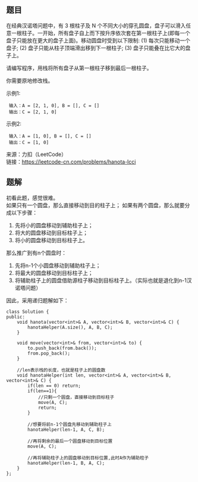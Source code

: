 ## 题目

在经典汉诺塔问题中，有 3 根柱子及 N 个不同大小的穿孔圆盘，盘子可以滑入任意一根柱子。一开始，所有盘子自上而下按升序依次套在第一根柱子上(即每一个盘子只能放在更大的盘子上面)。移动圆盘时受到以下限制:
(1) 每次只能移动一个盘子;
(2) 盘子只能从柱子顶端滑出移到下一根柱子;
(3) 盘子只能叠在比它大的盘子上。

请编写程序，用栈将所有盘子从第一根柱子移到最后一根柱子。

你需要原地修改栈。

示例1:
```
 输入：A = [2, 1, 0], B = [], C = []
 输出：C = [2, 1, 0]
```
示例2:
```
 输入：A = [1, 0], B = [], C = []
 输出：C = [1, 0]
```
来源：力扣（LeetCode）  
链接：https://leetcode-cn.com/problems/hanota-lcci  


## 题解
初看此题，感觉很难。  
如果只有一个圆盘，那么直接移动到目的柱子上；
如果有两个圆盘，那么就要分成以下步骤：
1. 先将小的圆盘移动到辅助柱子上；  
2. 将大的圆盘移动到目标柱子上；
3. 将小的圆盘移动到目标柱子上。

那么推广到有n个圆盘时：  
1. 先将n-1个小圆盘移动到辅助柱子上；
2. 将最大的圆盘移动到目标柱子上；
3. 将辅助柱子上的圆盘借助源柱子移动到目标柱子上。（实际也就是退化到n-1汉诺塔问题）

因此，采用递归题解如下：
```
class Solution {
public:
    void hanota(vector<int>& A, vector<int>& B, vector<int>& C) {
        hanotaHelper(A.size(), A, B, C);
    }

    void move(vector<int>& from, vector<int>& to) {
        to.push_back(from.back());
        from.pop_back();
    }

    //len表示栈的长度，也就是柱子上的圆盘数
    void hanotaHelper(int len, vector<int>& A, vector<int>& B, vector<int>& C) {
        if(len == 0) return;
        if(len==1){
            //只剩一个圆盘，直接移动到目标柱子
            move(A, C);
            return;
        }

        //想要将前n-1个圆盘先移动到辅助柱子上
        hanotaHelper(len-1, A, C, B);

        //再将剩余的最后一个圆盘移动到目标位置
        move(A, C);

        //再将辅助柱子上的圆盘移动到目标位置,此时A作为辅助柱子
        hanotaHelper(len-1, B, A, C);
    }
};
```